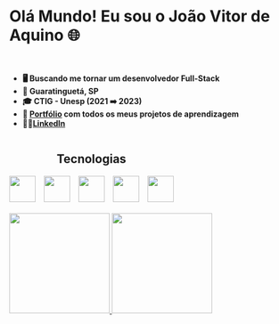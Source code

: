 <h1>Olá Mundo! Eu sou o João Vitor de Aquino 🌐</h1><br>

- **🖥️ Buscando me tornar um desenvolvedor Full-Stack** 
- **📍 Guaratinguetá, SP** 
- **🎓 CTIG - Unesp (2021 ➡️ 2023)**
- **📂 [Portfólio](https://github.com/jv-aquino/portfolio) com todos os meus projetos de aprendizagem**
- **👨‍💻[LinkedIn](https://www.linkedin.com/in/jv-aquino/)**

<div style="display: inline-block" align="center">
  <h2>Tecnologias</h2>
  <img height="47" src="https://cdn.jsdelivr.net/gh/devicons/devicon/icons/html5/html5-original.svg" /> &ensp;
  <img height="47" src="https://cdn.jsdelivr.net/gh/devicons/devicon/icons/css3/css3-original.svg" /> &ensp;
  <img height="47" src="https://cdn.jsdelivr.net/gh/devicons/devicon/icons/bootstrap/bootstrap-plain.svg" /> &ensp;
  <img height="47" src="https://cdn.jsdelivr.net/gh/devicons/devicon/icons/javascript/javascript-original.svg" /> &ensp;
  <img height="47" src="https://cdn.jsdelivr.net/gh/devicons/devicon/icons/nodejs/nodejs-original-wordmark.svg" />
</div>
<br><br>
<div>
  <a href="https://github.com/jv-aquino">
  <img height="180em" src="https://github-readme-stats.vercel.app/api?username=jv-aquino&show_icons=true&theme=tokyonight&count_private=true&include_all_commits=true">
  <img height="180em" src="https://github-readme-stats.vercel.app/api/top-langs/?username=jv-aquino&theme=tokyonight&count_private=true&layout=compact">
</div>
